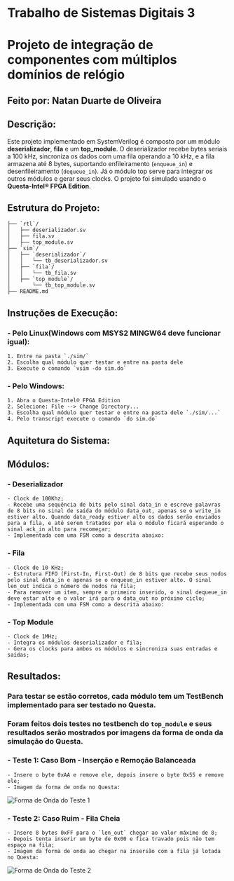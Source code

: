 # Trabalho de Sistemas Digitais 3

# Projeto de integração de componentes com múltiplos domínios de relógio

## Feito por: Natan Duarte de Oliveira

## Descrição:
Este projeto implementado em SystemVerilog é composto por um módulo **deserializador**, **fila** e um **top_module**. O deserializador recebe bytes seriais a 100 kHz, sincroniza os dados com uma fila operando a 10 kHz, e a fila armazena até 8 bytes, suportando enfileiramento (`enqueue_in`) e desenfileiramento (`dequeue_in`). Já o módulo top serve para integrar os outros módulos e gerar seus clocks. O projeto foi simulado usando o **Questa-Intel® FPGA Edition**.

## Estrutura do Projeto:
    ├── `rtl`/
    │   ├── deserializador.sv
    │   ├── fila.sv
    │   ├── top_module.sv 
    ├── `sim`/
    │   ├── `deserializador`/
    │   │   └── tb_deserializador.sv
    │   ├── `fila`/
    │   │   └── tb_fila.sv
    │   ├── `top_module`/
    │       └── tb_top_module.sv
    ├── README.md

## Instruções de Execução:

### - Pelo Linux(Windows com MSYS2 MINGW64 deve funcionar igual):
    1. Entre na pasta `./sim/`
    2. Escolha qual módulo quer testar e entre na pasta dele
    3. Execute o comando `vsim -do sim.do`

### - Pelo Windows:
    1. Abra o Questa-Intel® FPGA Edition
    2. Selecione: File --> Change Directory...
    3. Escolha qual módulo quer testar e entre na pasta dele `./sim/...`
    4. Pelo transcript execute o comando `do sim.do`

## Aquitetura do Sistema:



## Módulos:

### - **Deserializador**
    - Clock de 100Khz;
    - Recebe uma sequência de bits pelo sinal data_in e escreve palavras de 8 bits no sinal de saída do módulo data_out, apenas se o write_in estiver alto. Quando data_ready estiver alto os dados serão enviados para a fila, e até serem tratados por ela o módulo ficará esperando o sinal ack_in alto para recomeçar;
    - Implementada com uma FSM como a descrita abaixo:


### - **Fila**
    - Clock de 10 KHz;
    - Estrutura FIFO (First-In, First-Out) de 8 bits que recebe seus nodos pelo sinal data_in e apenas se o enqueue_in estiver alto. O sinal len_out indica o número de nodos na fila;
    - Para remover um item, sempre o primeiro inserido, o sinal dequeue_in deve estar alto e o valor irá para o data_out no próximo ciclo;
    - Implementada com uma FSM como a descrita abaixo:


### - **Top Module**
    - Clock de 1MHz;
    - Integra os módulos deserializador e fila;
    - Gera os clocks para ambos os módulos e sincroniza suas entradas e saídas;

## Resultados:

### Para testar se estão corretos, cada módulo tem um TestBench implementado para ser testado no **Questa**.

### Foram feitos dois testes no testbench do `top_module` e seus resultados serão mostrados por imagens da forma de onda da simulação do Questa.

### - Teste 1: Caso Bom - Inserção e Remoção Balanceada
    - Insere o byte 0xAA e remove ele, depois insere o byte 0x55 e remove ele;
    - Imagem da forma de onda no Questa:
![Forma de Onda do Teste 1](https://imgur.com/gallery/sd3-a2DYLSI#gT7nTO6)
### - Teste 2: Caso Ruim - Fila Cheia
    - Insere 8 bytes 0xFF para o `len_out` chegar ao valor máximo de 8;
    - Depois tenta inserir um byte de 0x00 e fica travado pois não tem espaço na fila;
    - Imagem da forma de onda ao chegar na insersão com a fila já lotada no Questa:
![Forma de Onda do Teste 2](https://imgur.com/gallery/sd3-a2DYLSI#0v7lcCc)
    